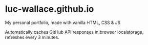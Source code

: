 # luc-wallace.github.io

My personal portfolio, made with vanilla HTML, CSS & JS.

Automatically caches GitHub API responses in browser localstorage, refreshes every 3 minutes.
